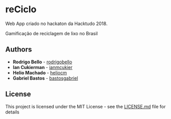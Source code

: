 # reCiclo

Web App criado no hackaton da Hacktudo 2018.

Gamificação de reciclagem de lixo no Brasil

## Authors

* **Rodrigo Bello** - [rodrigobello](https://github.com/rodrigobello)
* **Ian Cukierman** - [ianmcukier](https://github.com/ianmcukier)
* **Helio Machado** - [heliocm](https://github.com/heliocm)
* **Gabriel Bastos** - [bastosgabriel](https://github.com/bastosgabriel)

## License

This project is licensed under the MIT License - see the [LICENSE.md](LICENSE.md) file for details
